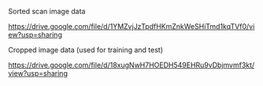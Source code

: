 Sorted scan image data

https://drive.google.com/file/d/1YMZvjJzTpdfHKmZnkWeSHiTmd1kqTVf0/view?usp=sharing

Cropped image data (used for training and test)

https://drive.google.com/file/d/18xugNwH7HOEDH549EHRu9vDbjmvmf3kt/view?usp=sharing
